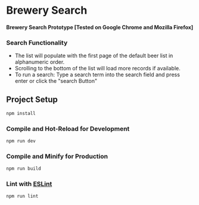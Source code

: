 # Brewery Search

#### Brewery Search Prototype [Tested on Google Chrome and Mozilla Firefox]

### Search Functionality
- The list will populate with the first page of the default beer list in alphanumeric order.
- Scrolling to the bottom of the list will load more records if available. 
- To run a search: Type a search term into the search field and press enter or click the "search Button"


## Project Setup

```sh
npm install
```

### Compile and Hot-Reload for Development

```sh
npm run dev
```

### Compile and Minify for Production

```sh
npm run build
```

### Lint with [ESLint](https://eslint.org/)

```sh
npm run lint
```

